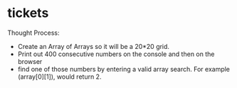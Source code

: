 # tickets

Thought Process:
- Create an Array of Arrays so it will be a 20*20 grid.
- Print out 400 consecutive numbers on the console and then on the browser
- find one of those numbers by entering a valid array search. For example (array[0][1]), would return 2.
